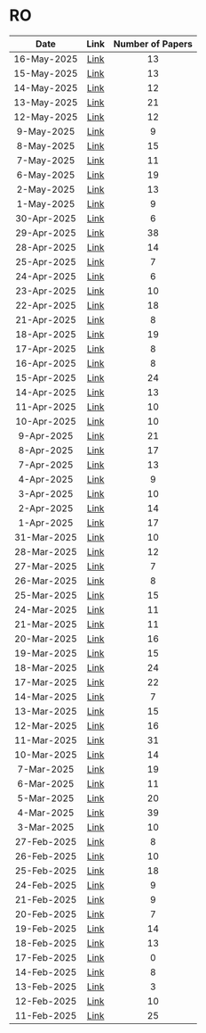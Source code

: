 # RO

| Date | Link | Number of Papers |
|:----:|:----:|:----------------:|
| 16-May-2025 | [Link](https://github.com/KJaebye/EmbodiedAI-Robotics-arXiv-Daily-Reporter/blob/main/16-May-2025/topic/RO_related_papers.md) | 13 |
| 15-May-2025 | [Link](https://github.com/KJaebye/EmbodiedAI-Robotics-arXiv-Daily-Reporter/blob/main/15-May-2025/topic/RO_related_papers.md) | 13 |
| 14-May-2025 | [Link](https://github.com/KJaebye/EmbodiedAI-Robotics-arXiv-Daily-Reporter/blob/main/14-May-2025/topic/RO_related_papers.md) | 12 |
| 13-May-2025 | [Link](https://github.com/KJaebye/EmbodiedAI-Robotics-arXiv-Daily-Reporter/blob/main/13-May-2025/topic/RO_related_papers.md) | 21 |
| 12-May-2025 | [Link](https://github.com/KJaebye/EmbodiedAI-Robotics-arXiv-Daily-Reporter/blob/main/12-May-2025/topic/RO_related_papers.md) | 12 |
| 9-May-2025 | [Link](https://github.com/KJaebye/EmbodiedAI-Robotics-arXiv-Daily-Reporter/blob/main/9-May-2025/topic/RO_related_papers.md) | 9 |
| 8-May-2025 | [Link](https://github.com/KJaebye/EmbodiedAI-Robotics-arXiv-Daily-Reporter/blob/main/8-May-2025/topic/RO_related_papers.md) | 15 |
| 7-May-2025 | [Link](https://github.com/KJaebye/EmbodiedAI-Robotics-arXiv-Daily-Reporter/blob/main/7-May-2025/topic/RO_related_papers.md) | 11 |
| 6-May-2025 | [Link](https://github.com/KJaebye/EmbodiedAI-Robotics-arXiv-Daily-Reporter/blob/main/6-May-2025/topic/RO_related_papers.md) | 19 |
| 2-May-2025 | [Link](https://github.com/KJaebye/EmbodiedAI-Robotics-arXiv-Daily-Reporter/blob/main/2-May-2025/topic/RO_related_papers.md) | 13 |
| 1-May-2025 | [Link](https://github.com/KJaebye/EmbodiedAI-Robotics-arXiv-Daily-Reporter/blob/main/1-May-2025/topic/RO_related_papers.md) | 9 |
| 30-Apr-2025 | [Link](https://github.com/KJaebye/EmbodiedAI-Robotics-arXiv-Daily-Reporter/blob/main/30-Apr-2025/topic/RO_related_papers.md) | 6 |
| 29-Apr-2025 | [Link](https://github.com/KJaebye/EmbodiedAI-Robotics-arXiv-Daily-Reporter/blob/main/29-Apr-2025/topic/RO_related_papers.md) | 38 |
| 28-Apr-2025 | [Link](https://github.com/KJaebye/EmbodiedAI-Robotics-arXiv-Daily-Reporter/blob/main/28-Apr-2025/topic/RO_related_papers.md) | 14 |
| 25-Apr-2025 | [Link](https://github.com/KJaebye/EmbodiedAI-Robotics-arXiv-Daily-Reporter/blob/main/25-Apr-2025/topic/RO_related_papers.md) | 7 |
| 24-Apr-2025 | [Link](https://github.com/KJaebye/EmbodiedAI-Robotics-arXiv-Daily-Reporter/blob/main/24-Apr-2025/topic/RO_related_papers.md) | 6 |
| 23-Apr-2025 | [Link](https://github.com/KJaebye/EmbodiedAI-Robotics-arXiv-Daily-Reporter/blob/main/23-Apr-2025/topic/RO_related_papers.md) | 10 |
| 22-Apr-2025 | [Link](https://github.com/KJaebye/EmbodiedAI-Robotics-arXiv-Daily-Reporter/blob/main/22-Apr-2025/topic/RO_related_papers.md) | 18 |
| 21-Apr-2025 | [Link](https://github.com/KJaebye/EmbodiedAI-Robotics-arXiv-Daily-Reporter/blob/main/21-Apr-2025/topic/RO_related_papers.md) | 8 |
| 18-Apr-2025 | [Link](https://github.com/KJaebye/EmbodiedAI-Robotics-arXiv-Daily-Reporter/blob/main/18-Apr-2025/topic/RO_related_papers.md) | 19 |
| 17-Apr-2025 | [Link](https://github.com/KJaebye/EmbodiedAI-Robotics-arXiv-Daily-Reporter/blob/main/17-Apr-2025/topic/RO_related_papers.md) | 8 |
| 16-Apr-2025 | [Link](https://github.com/KJaebye/EmbodiedAI-Robotics-arXiv-Daily-Reporter/blob/main/16-Apr-2025/topic/RO_related_papers.md) | 8 |
| 15-Apr-2025 | [Link](https://github.com/KJaebye/EmbodiedAI-Robotics-arXiv-Daily-Reporter/blob/main/15-Apr-2025/topic/RO_related_papers.md) | 24 |
| 14-Apr-2025 | [Link](https://github.com/KJaebye/EmbodiedAI-Robotics-arXiv-Daily-Reporter/blob/main/14-Apr-2025/topic/RO_related_papers.md) | 13 |
| 11-Apr-2025 | [Link](https://github.com/KJaebye/EmbodiedAI-Robotics-arXiv-Daily-Reporter/blob/main/11-Apr-2025/topic/RO_related_papers.md) | 10 |
| 10-Apr-2025 | [Link](https://github.com/KJaebye/EmbodiedAI-Robotics-arXiv-Daily-Reporter/blob/main/10-Apr-2025/topic/RO_related_papers.md) | 10 |
| 9-Apr-2025 | [Link](https://github.com/KJaebye/EmbodiedAI-Robotics-arXiv-Daily-Reporter/blob/main/9-Apr-2025/topic/RO_related_papers.md) | 21 |
| 8-Apr-2025 | [Link](https://github.com/KJaebye/EmbodiedAI-Robotics-arXiv-Daily-Reporter/blob/main/8-Apr-2025/topic/RO_related_papers.md) | 17 |
| 7-Apr-2025 | [Link](https://github.com/KJaebye/EmbodiedAI-Robotics-arXiv-Daily-Reporter/blob/main/7-Apr-2025/topic/RO_related_papers.md) | 13 |
| 4-Apr-2025 | [Link](https://github.com/KJaebye/EmbodiedAI-Robotics-arXiv-Daily-Reporter/blob/main/4-Apr-2025/topic/RO_related_papers.md) | 9 |
| 3-Apr-2025 | [Link](https://github.com/KJaebye/EmbodiedAI-Robotics-arXiv-Daily-Reporter/blob/main/3-Apr-2025/topic/RO_related_papers.md) | 10 |
| 2-Apr-2025 | [Link](https://github.com/KJaebye/EmbodiedAI-Robotics-arXiv-Daily-Reporter/blob/main/2-Apr-2025/topic/RO_related_papers.md) | 14 |
| 1-Apr-2025 | [Link](https://github.com/KJaebye/EmbodiedAI-Robotics-arXiv-Daily-Reporter/blob/main/1-Apr-2025/topic/RO_related_papers.md) | 17 |
| 31-Mar-2025 | [Link](https://github.com/KJaebye/EmbodiedAI-Robotics-arXiv-Daily-Reporter/blob/main/31-Mar-2025/topic/RO_related_papers.md) | 10 |
| 28-Mar-2025 | [Link](https://github.com/KJaebye/EmbodiedAI-Robotics-arXiv-Daily-Reporter/blob/main/28-Mar-2025/topic/RO_related_papers.md) | 12 |
| 27-Mar-2025 | [Link](https://github.com/KJaebye/EmbodiedAI-Robotics-arXiv-Daily-Reporter/blob/main/27-Mar-2025/topic/RO_related_papers.md) | 7 |
| 26-Mar-2025 | [Link](https://github.com/KJaebye/EmbodiedAI-Robotics-arXiv-Daily-Reporter/blob/main/26-Mar-2025/topic/RO_related_papers.md) | 8 |
| 25-Mar-2025 | [Link](https://github.com/KJaebye/EmbodiedAI-Robotics-arXiv-Daily-Reporter/blob/main/25-Mar-2025/topic/RO_related_papers.md) | 15 |
| 24-Mar-2025 | [Link](https://github.com/KJaebye/EmbodiedAI-Robotics-arXiv-Daily-Reporter/blob/main/24-Mar-2025/topic/RO_related_papers.md) | 11 |
| 21-Mar-2025 | [Link](https://github.com/KJaebye/EmbodiedAI-Robotics-arXiv-Daily-Reporter/blob/main/21-Mar-2025/topic/RO_related_papers.md) | 11 |
| 20-Mar-2025 | [Link](https://github.com/KJaebye/EmbodiedAI-Robotics-arXiv-Daily-Reporter/blob/main/20-Mar-2025/topic/RO_related_papers.md) | 16 |
| 19-Mar-2025 | [Link](https://github.com/KJaebye/EmbodiedAI-Robotics-arXiv-Daily-Reporter/blob/main/19-Mar-2025/topic/RO_related_papers.md) | 15 |
| 18-Mar-2025 | [Link](https://github.com/KJaebye/EmbodiedAI-Robotics-arXiv-Daily-Reporter/blob/main/18-Mar-2025/topic/RO_related_papers.md) | 24 |
| 17-Mar-2025 | [Link](https://github.com/KJaebye/EmbodiedAI-Robotics-arXiv-Daily-Reporter/blob/main/17-Mar-2025/topic/RO_related_papers.md) | 22 |
| 14-Mar-2025 | [Link](https://github.com/KJaebye/EmbodiedAI-Robotics-arXiv-Daily-Reporter/blob/main/14-Mar-2025/topic/RO_related_papers.md) | 7 |
| 13-Mar-2025 | [Link](https://github.com/KJaebye/EmbodiedAI-Robotics-arXiv-Daily-Reporter/blob/main/13-Mar-2025/topic/RO_related_papers.md) | 15 |
| 12-Mar-2025 | [Link](https://github.com/KJaebye/EmbodiedAI-Robotics-arXiv-Daily-Reporter/blob/main/12-Mar-2025/topic/RO_related_papers.md) | 16 |
| 11-Mar-2025 | [Link](https://github.com/KJaebye/EmbodiedAI-Robotics-arXiv-Daily-Reporter/blob/main/11-Mar-2025/topic/RO_related_papers.md) | 31 |
| 10-Mar-2025 | [Link](https://github.com/KJaebye/EmbodiedAI-Robotics-arXiv-Daily-Reporter/blob/main/10-Mar-2025/topic/RO_related_papers.md) | 14 |
| 7-Mar-2025 | [Link](https://github.com/KJaebye/EmbodiedAI-Robotics-arXiv-Daily-Reporter/blob/main/7-Mar-2025/topic/RO_related_papers.md) | 19 |
| 6-Mar-2025 | [Link](https://github.com/KJaebye/EmbodiedAI-Robotics-arXiv-Daily-Reporter/blob/main/6-Mar-2025/topic/RO_related_papers.md) | 11 |
| 5-Mar-2025 | [Link](https://github.com/KJaebye/EmbodiedAI-Robotics-arXiv-Daily-Reporter/blob/main/5-Mar-2025/topic/RO_related_papers.md) | 20 |
| 4-Mar-2025 | [Link](https://github.com/KJaebye/EmbodiedAI-Robotics-arXiv-Daily-Reporter/blob/main/4-Mar-2025/topic/RO_related_papers.md) | 39 |
| 3-Mar-2025 | [Link](https://github.com/KJaebye/EmbodiedAI-Robotics-arXiv-Daily-Reporter/blob/main/3-Mar-2025/topic/RO_related_papers.md) | 10 |
| 27-Feb-2025 | [Link](https://github.com/KJaebye/EmbodiedAI-Robotics-arXiv-Daily-Reporter/blob/main/27-Feb-2025/topic/RO_related_papers.md) | 8 |
| 26-Feb-2025 | [Link](https://github.com/KJaebye/EmbodiedAI-Robotics-arXiv-Daily-Reporter/blob/main/26-Feb-2025/topic/RO_related_papers.md) | 10 |
| 25-Feb-2025 | [Link](https://github.com/KJaebye/EmbodiedAI-Robotics-arXiv-Daily-Reporter/blob/main/25-Feb-2025/topic/RO_related_papers.md) | 18 |
| 24-Feb-2025 | [Link](https://github.com/KJaebye/EmbodiedAI-Robotics-arXiv-Daily-Reporter/blob/main/24-Feb-2025/topic/RO_related_papers.md) | 9 |
| 21-Feb-2025 | [Link](https://github.com/KJaebye/EmbodiedAI-Robotics-arXiv-Daily-Reporter/blob/main/21-Feb-2025/topic/RO_related_papers.md) | 9 |
| 20-Feb-2025 | [Link](https://github.com/KJaebye/EmbodiedAI-Robotics-arXiv-Daily-Reporter/blob/main/20-Feb-2025/topic/RO_related_papers.md) | 7 |
| 19-Feb-2025 | [Link](https://github.com/KJaebye/EmbodiedAI-Robotics-arXiv-Daily-Reporter/blob/main/19-Feb-2025/topic/RO_related_papers.md) | 14 |
| 18-Feb-2025 | [Link](https://github.com/KJaebye/EmbodiedAI-Robotics-arXiv-Daily-Reporter/blob/main/18-Feb-2025/topic/RO_related_papers.md) | 13 |
| 17-Feb-2025 | [Link](https://github.com/KJaebye/EmbodiedAI-Robotics-arXiv-Daily-Reporter/blob/main/17-Feb-2025/topic/RO_related_papers.md) | 0 |
| 14-Feb-2025 | [Link](https://github.com/KJaebye/EmbodiedAI-Robotics-arXiv-Daily-Reporter/blob/main/14-Feb-2025/topic/RO_related_papers.md) | 8 |
| 13-Feb-2025 | [Link](https://github.com/KJaebye/EmbodiedAI-Robotics-arXiv-Daily-Reporter/blob/main/13-Feb-2025/topic/RO_related_papers.md) | 3 |
| 12-Feb-2025 | [Link](https://github.com/KJaebye/EmbodiedAI-Robotics-arXiv-Daily-Reporter/blob/main/12-Feb-2025/topic/RO_related_papers.md) | 10 |
| 11-Feb-2025 | [Link](https://github.com/KJaebye/EmbodiedAI-Robotics-arXiv-Daily-Reporter/blob/main/11-Feb-2025/topic/RO_related_papers.md) | 25 |
